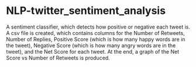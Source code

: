# NLP-twitter_sentiment_analysis

A sentiment classifier, which detects how positive or negative each tweet is. A csv file is created, which contains columns for the Number of Retweets, Number of Replies, Positive Score (which is how many happy words are in the tweet), Negative Score (which is how many angry words are in the tweet), and the Net Score for each tweet. At the end, a graph of the Net Score vs Number of Retweets is produced.